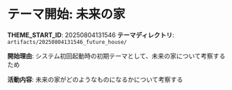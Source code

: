# テーマ開始: 未来の家

**THEME_START_ID**: 20250804131546
**テーマディレクトリ**: `artifacts/20250804131546_future_house/`

**開始理由**:
システム初回起動時の初期テーマとして、未来の家について考察するため

**活動内容**:
未来の家がどのようなものになるかについて考察する
